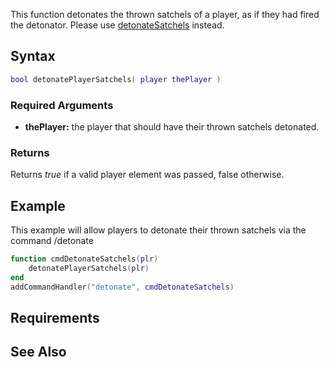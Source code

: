 This function detonates the thrown satchels of a player, as if they had fired the detonator. Please use [detonateSatchels](/docs/detonateSatchels.md "wikilink") instead.

Syntax
------

``` lua
bool detonatePlayerSatchels( player thePlayer )         
```

### Required Arguments

-   **thePlayer:** the player that should have their thrown satchels detonated.

### Returns

Returns *true* if a valid player element was passed, false otherwise.

Example
-------

This example will allow players to detonate their thrown satchels via the command /detonate

``` lua
function cmdDetonateSatchels(plr)
    detonatePlayerSatchels(plr)
end
addCommandHandler("detonate", cmdDetonateSatchels)
```

Requirements
------------

See Also
--------

